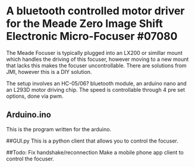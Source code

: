 # A bluetooth controlled motor driver for the Meade Zero Image Shift Electronic Micro-Focuser #07080

The Meade Focuser is typically plugged into an LX200 or simillar mount which handles the driving of this focuser, 
however moving to a new mount that lacks this makes the focuser uncontrollable. There are solutions from JMI, however this is a DIY solution.

The setup involves an HC-05/06? bluetooth module, an arduino nano and an L293D motor driving chip.
The speed is controllable through 4 pre set options, done via pwm. 

## Arduino.ino 
This is the program written for the arduino. 

##GUI.py 
This is a python client that allows you to control the focuser. 

##Todo:
Fix handshake/reconnection
Make a mobile phone app client to control the focuser.
